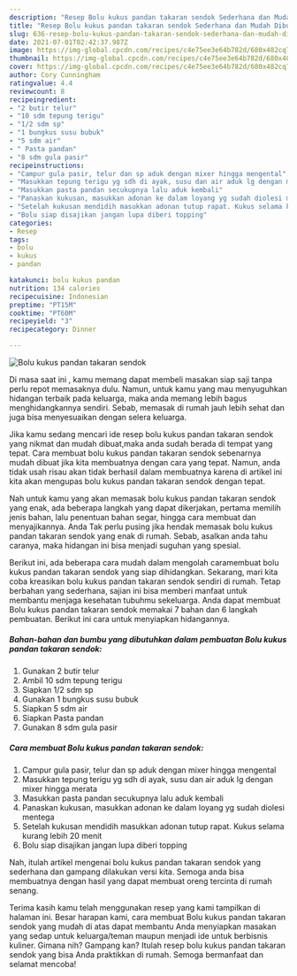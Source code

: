 ```yaml
---
description: "Resep Bolu kukus pandan takaran sendok Sederhana dan Mudah Dibuat"
title: "Resep Bolu kukus pandan takaran sendok Sederhana dan Mudah Dibuat"
slug: 636-resep-bolu-kukus-pandan-takaran-sendok-sederhana-dan-mudah-dibuat
date: 2021-07-01T02:42:37.987Z
image: https://img-global.cpcdn.com/recipes/c4e75ee3e64b782d/680x482cq70/bolu-kukus-pandan-takaran-sendok-foto-resep-utama.jpg
thumbnail: https://img-global.cpcdn.com/recipes/c4e75ee3e64b782d/680x482cq70/bolu-kukus-pandan-takaran-sendok-foto-resep-utama.jpg
cover: https://img-global.cpcdn.com/recipes/c4e75ee3e64b782d/680x482cq70/bolu-kukus-pandan-takaran-sendok-foto-resep-utama.jpg
author: Cory Cunningham
ratingvalue: 4.4
reviewcount: 8
recipeingredient:
- "2 butir telur"
- "10 sdm tepung terigu"
- "1/2 sdm sp"
- "1 bungkus susu bubuk"
- "5 sdm air"
- " Pasta pandan"
- "8 sdm gula pasir"
recipeinstructions:
- "Campur gula pasir, telur dan sp aduk dengan mixer hingga mengental"
- "Masukkan tepung terigu yg sdh di ayak, susu dan air aduk lg dengan mixer hingga merata"
- "Masukkan pasta pandan secukupnya lalu aduk kembali"
- "Panaskan kukusan, masukkan adonan ke dalam loyang yg sudah diolesi mentega"
- "Setelah kukusan mendidih masukkan adonan tutup rapat. Kukus selama kurang lebih 20 menit"
- "Bolu siap disajikan jangan lupa diberi topping"
categories:
- Resep
tags:
- bolu
- kukus
- pandan

katakunci: bolu kukus pandan 
nutrition: 134 calories
recipecuisine: Indonesian
preptime: "PT15M"
cooktime: "PT60M"
recipeyield: "3"
recipecategory: Dinner

---
```



![Bolu kukus pandan takaran sendok](https://img-global.cpcdn.com/recipes/c4e75ee3e64b782d/680x482cq70/bolu-kukus-pandan-takaran-sendok-foto-resep-utama.jpg)

Di masa  saat ini , kamu memang dapat membeli masakan siap saji tanpa perlu repot memasaknya dulu. Namun, untuk kamu yang mau menyuguhkan hidangan terbaik pada keluarga, maka anda memang lebih bagus menghidangkannya sendiri. Sebab, memasak di rumah jauh lebih sehat dan juga bisa menyesuaikan dengan selera keluarga.

Jika kamu sedang mencari ide resep bolu kukus pandan takaran sendok yang nikmat dan mudah dibuat,maka anda sudah berada di tempat yang tepat. Cara membuat bolu kukus pandan takaran sendok  sebenarnya mudah dibuat jika kita membuatnya dengan cara yang tepat. Namun, anda tidak usah risau akan tidak berhasil dalam membuatnya 
karena di artikel ini kita akan mengupas bolu kukus pandan takaran sendok dengan tepat.  



Nah untuk kamu yang akan memasak bolu kukus pandan takaran sendok yang enak, ada beberapa langkah yang dapat dikerjakan, pertama memilih jenis bahan, lalu penentuan bahan segar, hingga cara membuat dan menyajikannya. Anda Tak perlu pusing jika hendak memasak bolu kukus pandan takaran sendok yang enak di rumah. Sebab, asalkan anda  tahu caranya, maka hidangan ini bisa menjadi suguhan yang spesial.

Berikut ini, ada beberapa cara mudah dalam mengolah caramembuat bolu kukus pandan takaran sendok yang siap dihidangkan. Sekarang, mari kita coba kreasikan bolu kukus pandan takaran sendok sendiri di rumah. Tetap berbahan yang sederhana, sajian ini bisa memberi manfaat untuk membantu menjaga kesehatan tubuhmu sekeluarga. Anda dapat membuat Bolu kukus pandan takaran sendok memakai 7 bahan dan 6 langkah pembuatan. Berikut ini cara untuk menyiapkan hidangannya.

<!--inarticleads1-->

##### Bahan-bahan dan bumbu yang dibutuhkan dalam pembuatan Bolu kukus pandan takaran sendok:

1. Gunakan 2 butir telur
1. Ambil 10 sdm tepung terigu
1. Siapkan 1/2 sdm sp
1. Gunakan 1 bungkus susu bubuk
1. Siapkan 5 sdm air
1. Siapkan  Pasta pandan
1. Gunakan 8 sdm gula pasir




<!--inarticleads2-->

##### Cara membuat Bolu kukus pandan takaran sendok:

1. Campur gula pasir, telur dan sp aduk dengan mixer hingga mengental
1. Masukkan tepung terigu yg sdh di ayak, susu dan air aduk lg dengan mixer hingga merata
1. Masukkan pasta pandan secukupnya lalu aduk kembali
1. Panaskan kukusan, masukkan adonan ke dalam loyang yg sudah diolesi mentega
1. Setelah kukusan mendidih masukkan adonan tutup rapat. Kukus selama kurang lebih 20 menit
1. Bolu siap disajikan jangan lupa diberi topping




Nah, itulah artikel mengenai  bolu kukus pandan takaran sendok  yang sederhana dan gampang dilakukan versi kita. Semoga anda bisa membuatnya dengan hasil yang dapat membuat oreng tercinta di rumah senang. 

Terima kasih kamu telah menggunakan resep yang kami tampilkan di halaman ini. Besar harapan kami, cara membuat  Bolu kukus pandan takaran sendok yang mudah di atas dapat membantu Anda menyiapkan masakan yang sedap untuk keluarga/teman maupun menjadi ide untuk berbisnis kuliner. Gimana nih? Gampang kan? Itulah resep bolu kukus pandan takaran sendok yang bisa Anda praktikkan di rumah. Semoga bermanfaat dan selamat mencoba!

